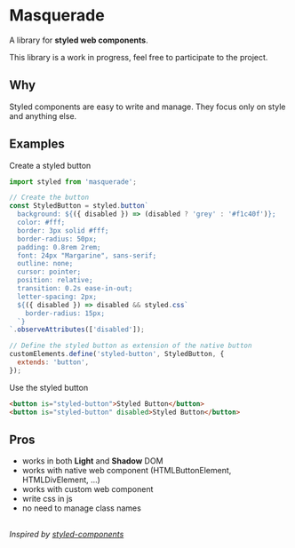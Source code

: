 # Masquerade
A library for __styled web components__.

This library is a work in progress, feel free to participate to the project.
## Why 
Styled components are easy to write and manage.
They focus only on style and anything else.

## Examples
Create a styled button
```javascript
import styled from 'masquerade';

// Create the button
const StyledButton = styled.button`
  background: ${({ disabled }) => (disabled ? 'grey' : '#f1c40f')};
  color: #fff;
  border: 3px solid #fff;
  border-radius: 50px;
  padding: 0.8rem 2rem;
  font: 24px "Margarine", sans-serif;
  outline: none;
  cursor: pointer;
  position: relative;
  transition: 0.2s ease-in-out;
  letter-spacing: 2px;
  ${({ disabled }) => disabled && styled.css`
    border-radius: 15px;
  `}
`.observeAttributes(['disabled']);

// Define the styled button as extension of the native button
customElements.define('styled-button', StyledButton, {
  extends: 'button',
});
```
Use the styled button
```html
<button is="styled-button">Styled Button</button>
<button is="styled-button" disabled>Styled Button</button>
```
## Pros
* works in both **Light** and **Shadow** DOM
* works with native web component (HTMLButtonElement, HTMLDivElement, ...)
* works with custom web component 
* write css in js
* no need to manage class names
##
_Inspired by [styled-components](https://github.com/styled-components/styled-components])_


